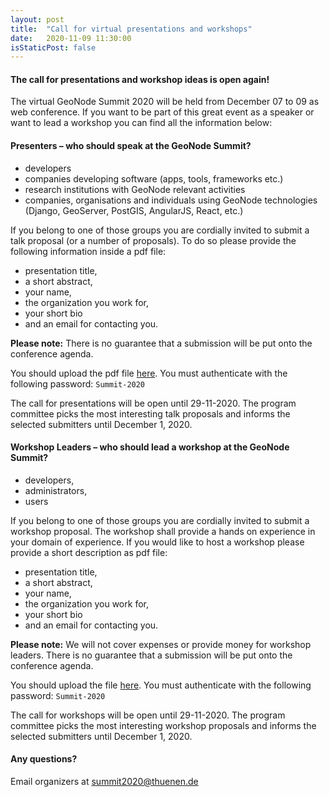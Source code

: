 ```yaml
---
layout: post
title:  "Call for virtual presentations and workshops"
date:   2020-11-09 11:30:00
isStaticPost: false
---
```

#### The call for presentations and workshop ideas is open again!

The virtual GeoNode Summit 2020 will be held from December 07 to 09 as web conference. 
If you want to be part of this great event as a speaker or want to lead a workshop you can find all the information below:

#### Presenters – who should speak at the GeoNode Summit?

* developers
* companies developing software (apps, tools, frameworks etc.)
* research institutions with GeoNode relevant activities
* companies, organisations and individuals using GeoNode technologies (Django, GeoServer, PostGIS, AngularJS, React, etc.)

If you belong to one of those groups you are cordially invited to submit a talk proposal (or a number of proposals). 
To do so please provide the following information inside a pdf file:

* presentation title,
* a short abstract,
* your name,
* the organization you work for,
* your short bio
* and an email for contacting you.

**Please note:** There is no guarantee that a submission will be put onto the conference agenda.

You should upload the pdf file [here](https://tc.thuenen.de/index.php/s/SJSesiYPJzECX95). You must authenticate with 
the following password: `Summit-2020`

The call for presentations will be open until 29-11-2020. The program committee picks the most interesting talk 
proposals and informs the selected submitters until December 1, 2020.

#### Workshop Leaders – who should lead a workshop at the GeoNode Summit?

* developers,
* administrators,
* users

If you belong to one of those groups you are cordially invited to submit a workshop proposal. The workshop shall provide
 a hands on experience in your domain of experience.
If you would like to host a workshop please provide a short description as pdf file:

* presentation title,
* a short abstract,
* your name,
* the organization you work for,
* your short bio
* and an email for contacting you.

**Please note:** We will not cover expenses or provide money for workshop leaders. There is no guarantee that a 
submission will be put onto the conference agenda.

You should upload the file [here](https://tc.thuenen.de/index.php/s/SJSesiYPJzECX95). You must authenticate with 
the following password: `Summit-2020`

The call for workshops will be open until 29-11-2020. The program committee picks the most interesting workshop
 proposals and informs the selected submitters until December 1, 2020.

#### Any questions?
Email organizers at [summit2020@thuenen.de](mailto:summit2020@thuenen.de)

